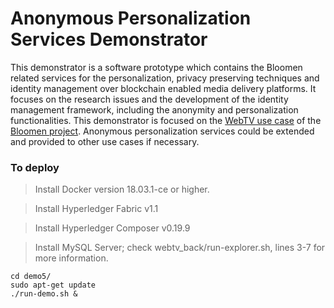 # Anonymous Personalization Services Demonstrator

This demonstrator is a software prototype which contains the Bloomen related services for the personalization, privacy preserving techniques and identity management over blockchain enabled media delivery platforms. It focuses on the research issues and the development of the identity management framework, including the anonymity and personalization functionalities. This demonstrator is focused on the [WebTV use case](http://bloomen.io/webtv/) of the [Bloomen project](http://bloomen.io/). Anonymous personalization services could be extended and provided to other use cases if necessary.

### To deploy 
> Install Docker version 18.03.1-ce or higher.

> Install Hyperledger Fabric v1.1

> Install Hyperledger Composer v0.19.9

> Install MySQL Server; check webtv_back/run-explorer.sh, lines 3-7 for more information.

```
cd demo5/
sudo apt-get update
./run-demo.sh &
```

